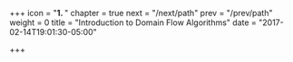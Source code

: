 +++
icon = "<b>1. </b>"
chapter = true
next = "/next/path"
prev = "/prev/path"
weight = 0
title = "Introduction to Domain Flow Algorithms"
date = "2017-02-14T19:01:30-05:00"

+++



